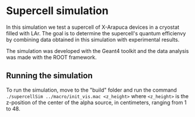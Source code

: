 # Supercell simulation
In this simulation we test a supercell of X-Arapuca devices in a cryostat filled with LAr. The goal is to determine the supercell's quantum efficienvy by combining data obtained in this simulation with experimental results.

The simulation was developed with the Geant4 toolkit and the data analysis was made with the ROOT framework.

## Running the simulation
To run the simulation, move to the "build" folder and run the command `./supercellSim ../macro/init_vis.mac <z_height>` where `<z_height>` is the z-position of the center of the alpha source, in centimeters, ranging from 1 to 48.